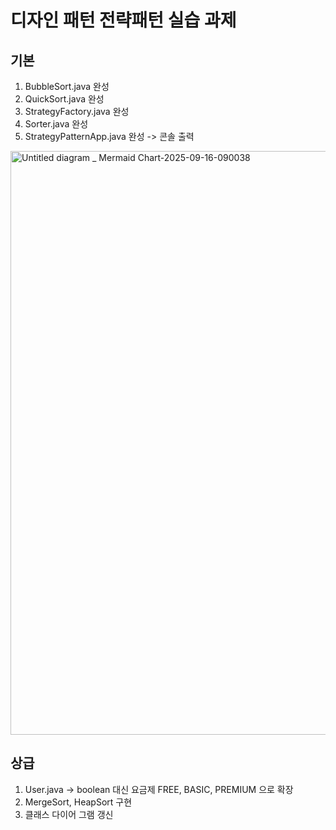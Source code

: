 # 디자인 패턴 전략패턴 실습 과제
## 기본
1. BubbleSort.java 완성
2. QuickSort.java 완성
3. StrategyFactory.java 완성
4. Sorter.java 완성
5. StrategyPatternApp.java 완성 -> 콘솔 출력
<img width="3840" height="934" alt="Untitled diagram _ Mermaid Chart-2025-09-16-090038" src="https://github.com/user-attachments/assets/b7c1e63a-47cc-4115-86ed-16ba353342dd" />

## 상급
1. User.java -> boolean 대신 요금제 FREE, BASIC, PREMIUM 으로 확장
2. MergeSort, HeapSort 구현
3. 클래스 다이어 그램 갱신
